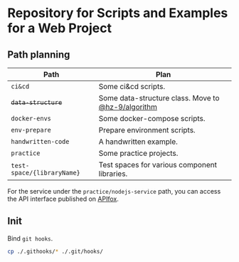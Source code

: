 # Repository for Scripts and Examples for a Web Project

## Path planning

| Path                       | Plan                                                   |
| -------------------------- | ------------------------------------------------------ |
| `ci&cd`                    | Some ci&cd scripts.                                    |
| ~~`data-structure`~~       | Some data-structure class. Move to [@hz-9/algorithm](https://github.com/hz-9/tool/tree/master/libraries/algorithm) |
| `docker-envs`              | Some docker-compose scripts.                           |
| `env-prepare`              | Prepare environment scripts.                           |
| `handwritten-code`         | A handwritten example.                                 |
| `practice`                 | Some practice projects.                                |
| `test-space/{libraryName}` | Test spaces for various component libraries.           |

For the service under the `practice/nodejs-service` path, you can access the API interface published on [APIfox](https://apifox.com/apidoc/shared-b220fa2f-dc80-4283-9dee-311a22e04d03).

## Init

Bind `git hooks`.

``` sh
cp ./.githooks/* ./.git/hooks/
```

